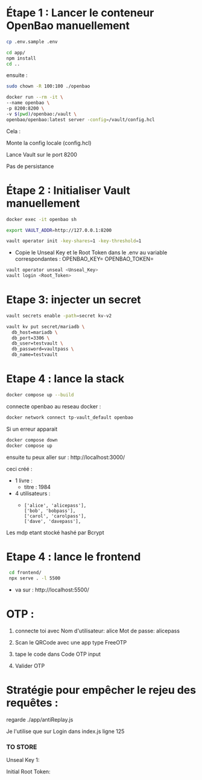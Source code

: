 # Étape 1 : Lancer le conteneur OpenBao manuellement
```bash
cp .env.sample .env
```

```bash
cd app/
npm install
cd ..
```
ensuite : 

```bash
sudo chown -R 100:100 ./openbao
```

```bash
docker run --rm -it \
--name openbao \
-p 8200:8200 \
-v $(pwd)/openbao:/vault \
openbao/openbao:latest server -config=/vault/config.hcl
```

Cela :

Monte la config locale (config.hcl)

Lance Vault sur le port 8200

Pas de persistance


# Étape 2 : Initialiser Vault manuellement

```bash
docker exec -it openbao sh
```

```bash
export VAULT_ADDR=http://127.0.0.1:8200

vault operator init -key-shares=1 -key-threshold=1
```
- Copie le Unseal Key et le Root Token dans le .env au variable correspondantes :
  OPENBAO_KEY=
  OPENBAO_TOKEN=

```bash
vault operator unseal <Unseal_Key>
vault login <Root_Token>
```

# Etape 3: injecter un secret 

```bash
vault secrets enable -path=secret kv-v2

vault kv put secret/mariadb \
  db_host=mariadb \
  db_port=3306 \
  db_user=testvault \
  db_password=vaultpass \
  db_name=testvault
```

# Etape 4 : lance la stack


```bash
docker compose up --build
```

connecte openbao au reseau docker :

```bash
docker network connect tp-vault_default openbao
```
Si un erreur apparait
```bash 
docker compose down
docker compose up
```

ensuite tu peux aller sur : http://localhost:3000/ 

ceci créé :
- 1 livre :
  - titre : 1984
- 4 utilisateurs : 
  -     ['alice', 'alicepass'],
        ['bob', 'bobpass'],
        ['carol', 'carolpass'],
        ['dave', 'davepass'],

Les mdp etant stocké hashé par Bcrypt

# Etape 4 : lance le frontend

```bash
 cd frontend/
 npx serve . -l 5500
```

- va sur : http://localhost:5500/


# OTP :
1. connecte toi avec 
Nom d'utilisateur: alice
Mot de passe: alicepass

2. Scan le QRCode avec une app type FreeOTP
3. tape le code dans Code OTP input
4. Valider OTP 

# Stratégie pour empêcher le rejeu des requêtes : 
regarde ./app/antiReplay.js

Je l'utilise que sur Login dans index.js ligne 125


### TO STORE
Unseal Key 1:

Initial Root Token: 
